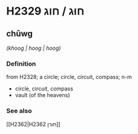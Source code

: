 # H2329 חוּג / חוג

## chûwg

_(khoog | hooɡ | hooɡ)_

### Definition

from H2328; a circle; circle, circuit, compass; n-m

- circle, circuit, compass
- vault (of the heavens)

### See also

[[H2362|H2362 חורן]]
